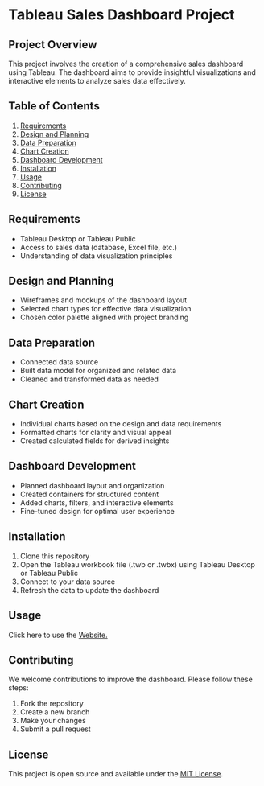 # Tableau Sales Dashboard Project

## Project Overview
This project involves the creation of a comprehensive sales dashboard using Tableau. The dashboard aims to provide insightful visualizations and interactive elements to analyze sales data effectively.

## Table of Contents
1. [Requirements](#requirements)
2. [Design and Planning](#design-and-planning)
3. [Data Preparation](#data-preparation)
4. [Chart Creation](#chart-creation)
5. [Dashboard Development](#dashboard-development)
6. [Installation](#installation)
7. [Usage](#usage)
8. [Contributing](#contributing)
9. [License](#license)

## Requirements
- Tableau Desktop or Tableau Public
- Access to sales data (database, Excel file, etc.)
- Understanding of data visualization principles

## Design and Planning
- Wireframes and mockups of the dashboard layout
- Selected chart types for effective data visualization
- Chosen color palette aligned with project branding

## Data Preparation
- Connected data source
- Built data model for organized and related data
- Cleaned and transformed data as needed

## Chart Creation
- Individual charts based on the design and data requirements
- Formatted charts for clarity and visual appeal
- Created calculated fields for derived insights

## Dashboard Development
- Planned dashboard layout and organization
- Created containers for structured content
- Added charts, filters, and interactive elements
- Fine-tuned design for optimal user experience

## Installation
1. Clone this repository
2. Open the Tableau workbook file (.twb or .twbx) using Tableau Desktop or Tableau Public
3. Connect to your data source
4. Refresh the data to update the dashboard

## Usage
Click here to use the [Website.](https://public.tableau.com/views/SalesDashboard_17220906209320/CustomersDashboard?:language=en-US&publish=yes&:sid=&:redirect=auth&:display_count=n&:origin=viz_share_link)

## Contributing
We welcome contributions to improve the dashboard. Please follow these steps:
1. Fork the repository
2. Create a new branch
3. Make your changes
4. Submit a pull request

## License
This project is open source and available under the [MIT License](LICENSE).
